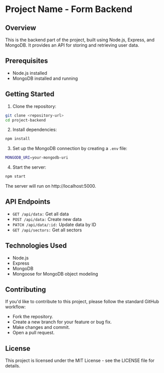# Project Name - Form Backend

## Overview

This is the backend part of the project, built using Node.js, Express, and MongoDB. It provides an API for storing and retrieving user data.

## Prerequisites

- Node.js installed
- MongoDB installed and running

## Getting Started

1. Clone the repository:

```bash
git clone <repository-url>
cd project-backend
```
2. Install dependencies:

```bash
npm install
```
3. Set up the MongoDB connection by creating a `.env` file:
```bash
MONGODB_URI=your-mongodb-uri
```

4. Start the server:
```bash
npm start
```
The server will run on http://localhost:5000.

## API Endpoints
- `GET /api/data:` Get all data
- `POST /api/data:` Create new data
- `PATCH /api/data/:id:` Update data by ID
- `GET /api/sectors:` Get all sectors

## Technologies Used
- Node.js
- Express
- MongoDB
- Mongoose for MongoDB object modeling

## Contributing
If you'd like to contribute to this project, please follow the standard GitHub workflow:
- Fork the repository.
- Create a new branch for your feature or bug fix.
- Make changes and commit.
- Open a pull request.

## License
This project is licensed under the MIT License - see the LICENSE file for details.